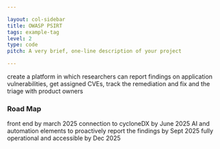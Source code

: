 ```yaml
---

layout: col-sidebar
title: OWASP PSIRT
tags: example-tag
level: 2
type: code
pitch: A very brief, one-line description of your project

---
```


create a platform in which researchers can report findings on application vulnerabilities, get assigned CVEs, track the remediation and fix and the triage with product owners  

### Road Map
front end by march 2025
connection to cycloneDX by June 2025
AI and automation elements to proactively report the findings  by Sept 2025
fully operational and accessible by Dec 2025
